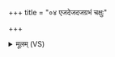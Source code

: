 +++
title = "०४ एजदेजदजग्रभं चक्षुः"

+++
<details><summary>मूलम् (VS)</summary>

एज॑देजदजग्रभं॒ चक्षुः॑ प्रा॒णम॑जग्रभम्। अङ्गा॑न्यजग्रभं॒ सर्वा॒ रात्री॑णामतिशर्व॒रे ॥
</details>